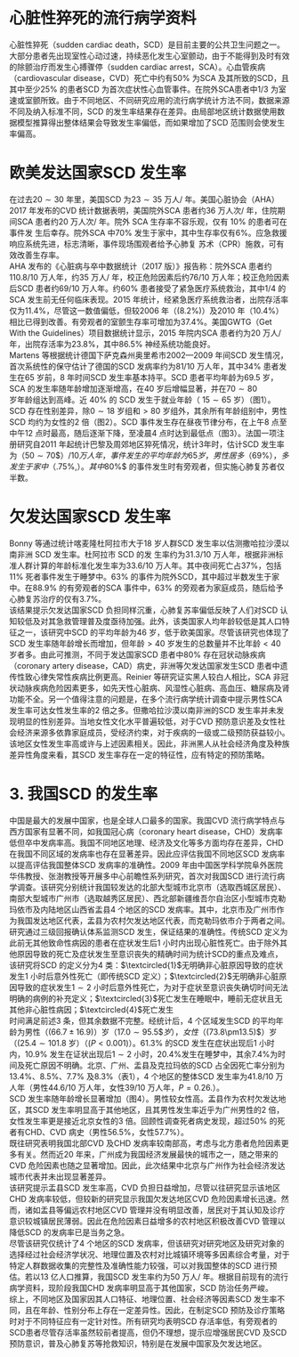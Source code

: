 # 心脏性猝死的流行病学资料  
心脏性猝死（sudden cardiac death，SCD）是目前主要的公共卫生问题之一。大部分患者先出现室性心动过速，持续恶化发生心室颤动，由于不能得到及时有效的除颤治疗而发生心搏骤停（sudden cardiac arrest，SCA）。心血管疾病（cardiovascular disease，CVD）死亡中约有$50\%$ 为SCA 及其所致的SCD，且其中至少$25\%$ 的患者SCD 为首次症状性心血管事件。在院外SCA患者中1/3 为室速或室颤所致。由于不同地区、不同研究应用的流行病学统计方法不同，数据来源不同及纳入标准不同，SCD 的发生率结果存在差异。由局部地区统计数据使用数据模型推算得出整体结果会导致发生率偏低，而如果增加了SCD 范围则会使发生率偏高。  
#  欧美发达国家SCD 发生率  
在过去$20\sim30$ 年里，美国SCD 为$23\sim35$ 万人/ 年。美国心脏协会（AHA）2017 年发布的CVD 统计数据表明，美国院外SCA 患者约36 万人次/ 年，住院期间SCA 患者约20 万人次/  年。院外 SCA  生存率不容乐观，仅有 $10\%$  的患者可在事件发 生后幸存。院外SCA 中$70\%$ 发生于家中，其中生存率仅有$6\%$。应急救援响应系统先进，标志清晰，事件现场围观者给予心肺复 苏术（CPR）施救，可有效改善生存率。  
AHA 发布的《心脏病与卒中数据统计（2017 版）》报告称：院外SCA 患者约110.8/10 万人年，约35 万人/ 年，校正危险因素后约76/10 万人年；校正危险因素后SCD 患者约69/10 万人年。约$60\%$ 患者接受了紧急医疗系统救治，其中1/4 的SCA 发生前无任何临床表现。2015 年统计，经紧急医疗系统救治者，出院存活率仅为$11.4\%$，尽管这一数值偏低，但较2006 年（$(8.2\%)$）及2010 年（$10.4\%$）相比已得到改善。有旁观者的室颤生存率可增加为$37.4\%$。美国GWTG（Get With the Guidelines）项目数据统计显示，2015 年院内SCA 患者约为20 万人/ 年，出院存活率为$23.8\%$，其中$86.5\%$ 神经系统功能良好。  
Martens 等根据统计德国下萨克森州奥里希市2002—2009 年间SCD 发生情况，首次系统性的保守估计了德国的SCD 发病率约为81/10 万人年，其中$34\%$ 患者发生在65 岁前，8 年时间SCD 发生率基本持平。SCD 患者平均年龄为69.5 岁，SCA 的发生率随年龄增加逐渐增高，在40 岁后增幅显著，并在$70\sim80$  
岁年龄组达到高峰。近 $40\%$  的 SCD  发生于就业年龄（ $15\sim65$ 岁）（图1）。SCD 存在性别差异，除$0\sim18$ 岁组和$>80$ 岁组外，其余所有年龄组别中，男性SCD 均约为女性的2 倍（图2）。SCD 事件发生存在昼夜节律分布，在上午8 点至中午12 点时最高，随后逐渐下降，至凌晨4 点时达到最低点（图3）。法国一项注册研究自2011 年起统计巴黎及周郊地区猝死情况，统计3年时，估计SCD 发生率为（$50\sim70\$）/10 万人年，事件发生的平均年龄为65 岁，男性居多（$69\%$），多发生于家中（$.75\%,$）。其中$80\%$ 的事件发生时有旁观者，但实施心肺复苏者仅半数。  
#  欠发达国家SCD 发生率  
Bonny 等通过统计喀麦隆杜阿拉市大于18 岁人群SCD 发生率以估测撒哈拉沙漠以南非洲 SCD  发生率。杜阿拉市 SCD  的发 生率约为31.3/10 万人年，根据非洲标准人群计算的年龄标准化发生率为$33.6/10$ 万人年。其中夜间死亡占$37\%$，包括$11\%$ 死者事件发生于睡梦中。$63\%$ 的事件为院外SCD，其中超过半数发生于家中。在$88.9\%$ 的有旁观者的SCA 事件中，$63\%$ 的旁观者为家庭成员，随后给予心肺复苏治疗的仅有$3.7\%$。  
该结果提示欠发达国家SCD 负担同样沉重，心肺复苏率偏低反映了人们对SCD 认知较低及对其急救管理普及度亟待加强。此外，该类国家人均年龄较低是其人口特征之一，该研究中SCD 的平均年龄为46 岁，低于欧美国家。尽管该研究也体现了SCD 发生率随年龄增长而增加，但年龄$>40$ 岁发生的总数量并不比年龄$<40$ 岁者多。由此可推测，不同于发达国家SCD 患者中$80\%$ 存在冠状动脉疾病（coronary artery disease，CAD）病史，非洲等欠发达国家发生SCD 患者中遗传性致心律失常性疾病比例更高。Reinier 等研究证实黑人较白人相比，SCA 非冠状动脉疾病危险因素更多，如先天性心脏病、风湿性心脏病、高血压、糖尿病及肾功能不全。另一个值得注意的问题是，在多个流行病学统计调查中提示男性SCA 发生率可达女性发生率的2 倍之多。但撒哈拉沙漠以南非洲的SCD 发生率并未发现明显的性别差异。当地女性文化水平普遍较低，对于CVD 预防意识差及女性社会经济来源多依靠家庭成员，受经济约束，对于疾病的一级或二级预防获益较小。该地区女性发生率高或许与上述因素相关。因此，非洲黑人从社会经济角度及种族差异性角度来看，其SCD 发生率存在一定的特征性，应有特定的预防策略。  
# 3. 我国SCD 的发生率  
中国是最大的发展中国家，也是全球人口最多的国家。我国CVD 流行病学特点与西方国家有显著不同，如我国冠心病（coronary heart disease，CHD）发病率低但卒中发病率高。我国不同地区地理、经济及文化等多方面均存在差异，CHD 在我国不同区域的发病率也存在显著差异。因此应评估我国不同地区SCD 发病率以提高评估我国整体SCD 发病率的准确性。2009 年由中国医学科学院阜外医院华伟教授、张澍教授等开展多中心前瞻性系列研究，首次对我国SCD 进行流行病学调查。该研究分别统计我国较发达的北部大型城市北京市（选取西城区居民）、南部大型城市广州市（选取越秀区居民）、西北部新疆维吾尔自治区小型城市克勒玛依市及内陆地区山西省盂县4 个地区的SCD 发病率。其中，北京市及广州市作为我国发达地区代表，盂县为农村欠发达地区代表，而克勒玛依市介于两者之间。研究通过三级回报确认体系监测SCD 发生，保证结果的准确性。传统SCD 定义为此前无其他致命性病因的患者在症状发生后1 小时内出现心脏性死亡。由于除外其他原因导致的死亡及症状发生至意识丧失的精确时间为统计SCD的重点及难点，该研究将SCD 的定义分为4 类：$\textcircled{1}$无明确非心脏原因导致的症状发生1 小时后意外性死亡（即传统SCD 定义）；$\textcircled{2}$无明确非心脏原因导致的症状发生$1\sim2$ 小时后意外性死亡，为对于症状至意识丧失确切时间无法明确的病例的补充定义；$\textcircled{3}$死亡发生在睡眠中，睡前无症状且无其他非心脏性病因；$\textcircled{4}$死亡发生  
时间满足前述3 条，但其余数据不完整。经统计后，4 个区域发生SCD 的平均年龄为男性（$(66.7\pm16.9)$）岁（$17.0\sim95.5\$ 岁），女性（$(73.8\pm13.5)\$）岁（$(25.4\sim101.8$ 岁）（$\left(P<0.001\right)$）。$61.3\%$ 的SCD 发生在症状出现后1 小时内，$10.9\%$ 发生在证状出现后$1\sim2$ 小时，$20.4\%$发生在睡梦中，其余$7.4\%$为时间及死亡原因不明确。北京、广州、盂县及克拉玛依的SCD 占全因死亡率分别为$13.4\%$、$8.5\%$、$7.7\%$ 及$8.3\%$（表1），4 个地区的整体SCD 发生率为$41.8/10$ 万人年（男性$44.6/10$ 万人年，女性39/10 万人年，$\scriptstyle{P=0.26}.$）。  
SCD 发生率随年龄增长显著增加（图4）。男性较女性高。盂县作为农村欠发达地区，其SCD 发生率明显高于其他地区，且其男性发生率近乎为广州男性的2 倍，女性发生率更是接近北京女性的3 倍。回顾性调查死者病史发现，超过$50\%$ 的死者有CHD、CVD 病史（男性$56.5\%$，女性$57.7\%$）。  
既往研究表明我国北部CVD 及CHD 发病率较南部高，考虑与北方患者危险因素更多有关。然而近20 年来，广州成为我国经济发展最快的城市之一，随之带来的CVD 危险因素也随之显著增加。因此，此次结果中北京与广州作为社会经济发达城市代表并未出现显著差异。  
该研究提示盂县SCD 发生率高，CVD 负担日益增加，尽管以往研究显示该地区CHD 发病率较低，但较新的研究显示我国欠发达地区CVD 危险因素增长迅速。然而，诸如盂县等偏远农村地区CVD 管理并没有明显改善，居民对于其认知及诊疗意识较城镇居民薄弱。因此在危险因素日益增多的农村地区积极改善CVD 管理以降低SCD 的发病率已是当务之急。  
尽管该研究仅统计了4 个地区的SCD 发病率，但该研究对研究地区及研究对象的选择经过社会经济学状况、地理位置及农村对比城镇环境等多因素综合考量，对于特定人群数据收集的完整性及准确性能力较强，可以对我国整体的SCD 进行预估。若以13 亿人口推算，我国SCD 发生率约为50 万人/ 年。根据目前现有的流行病学资料，现阶段我国CHD 发病率明显高于其他国家，SCD 防治任务严峻。  
综上，不同地区及国家因其人口特征、地理位置、社会经济等因素SCD 发生率不同，且在年龄、性别分布上存在一定差异性。因此，在制定SCD 预防及诊疗策略时对于不同特征应有一定针对性。所有研究均表明SCD 存活率低，有旁观者的SCD患者尽管存活率虽然较前者提高，但仍不理想，提示应增强居民CVD 及SCD 预防意识，普及心肺复苏等抢救知识，特别是在发展中国家及欠发达地区。  
